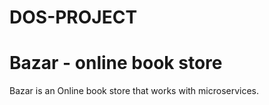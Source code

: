 # DOS-PROJECT
# Bazar - online book store
Bazar is an Online book store that works with microservices.
